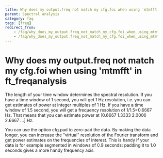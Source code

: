 ```yaml
---
title: Why does my output.freq not match my cfg.foi when using 'mtmfft' in ft_freqanalysis
parent: Spectral analysis
category: faq
tags: [freq]
redirect_from:
    - /faq/why_does_my_output.freq_not_match_my_cfg.foi_when_using_mtmfft_in_ft_freqanalysis/
    - /faq/why_does_my_output.freq_not_match_my_cfg.foi_when_using_mtmfft_in_ft_freqanalyis/
---
```


# Why does my output.freq not match my cfg.foi when using 'mtmfft' in ft_freqanalysis

The length of your time window determines the spectral resolution. If you have a time window of 1 second, you will get 1 Hz resolution, i.e. you can get estimates of power at integer multiples of 1 Hz. If you have a time window of 1.5 second, you will get a frequency resolution of 1/1.5=0.6667 Hz. That means that you can estimate power at [0.6667 1.3333 2.0000 2.6667 ...] Hz.

You can use the option cfg.pad to zero-pad the data. By making the data longer, you can increase the "virtual" resolution of the Fourier transform and get power estimates on the frequencies of interest. This is handy if your data is for example segmented in windows of 0.9 seconds: padding it to 1.0 seconds gives a more handy frequency axis.
